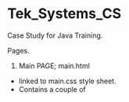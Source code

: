 # Tek_Systems_CS
Case Study for Java Training.

Pages.
1. Main PAGE; main.html
*  linked to main.css style sheet.
*  Contains a couple of 
